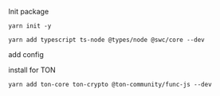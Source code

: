 Init package

```
yarn init -y
```

```
yarn add typescript ts-node @types/node @swc/core --dev
```

add config

install for TON

```
yarn add ton-core ton-crypto @ton-community/func-js --dev
```
